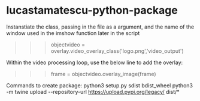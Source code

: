 # lucastamatescu-python-package

Instanstiate the class, passing in the file as a argument, and the name of the window used in the imshow function later in the script
>>> objectvideo = overlay.video_overlay_class('logo.png','video_output')

Within the video processing loop, use the below line to add the overlay:
>>> frame = objectvideo.overlay_image(frame)



Commands to create package:
python3 setup.py sdist bdist_wheel
python3 -m twine upload --repository-url https://upload.pypi.org/legacy/ dist/*
